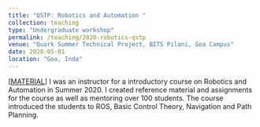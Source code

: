 ```yaml
---
title: "QSTP: Robotics and Automation "
collection: teaching
type: "Undergraduate workshop"
permalink: /teaching/2020-robotics-qstp
venue: "Quark Summer Technical Project, BITS Pilani, Goa Campus"
date: 2020-05-01
location: "Goa, Inda"
---
```


[[MATERIAL](https://github.com/adbidwai/QSTP-Robotics_Automation_using_ROS)] I was an instructor for a introductory course on Robotics and Automation in Summer 2020. I created reference material and assignments for the course as well as mentoring over 100 students. The course introduced the students to ROS, Basic Control Theory, Navigation and Path Planning.

